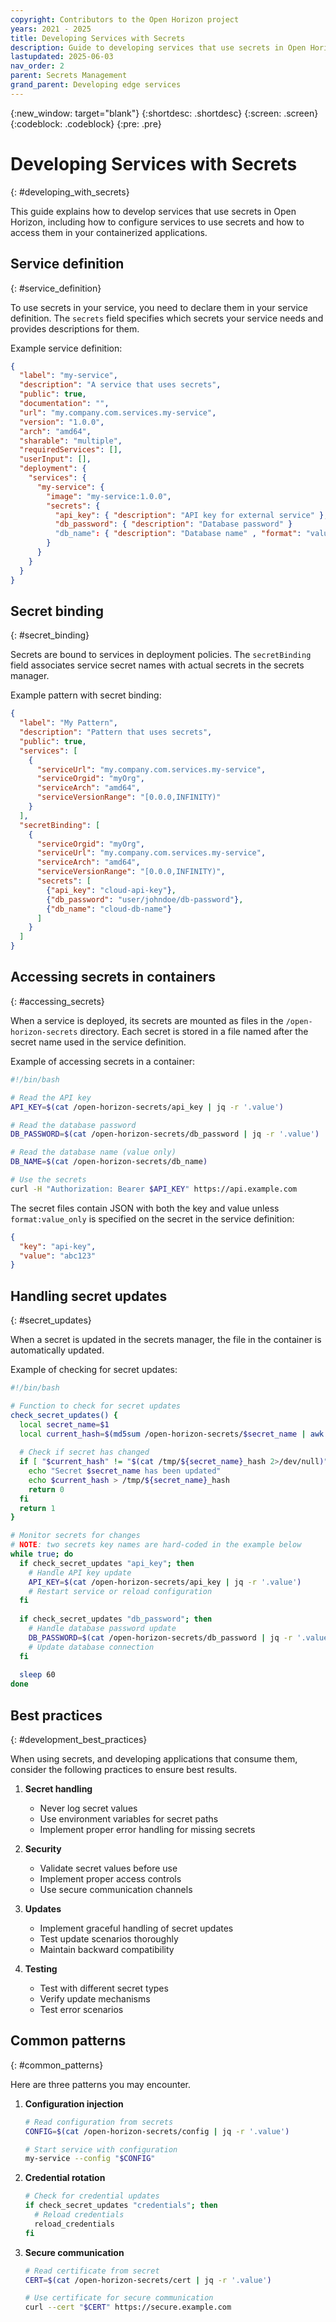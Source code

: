 ```yaml
---
copyright: Contributors to the Open Horizon project
years: 2021 - 2025
title: Developing Services with Secrets
description: Guide to developing services that use secrets in Open Horizon
lastupdated: 2025-06-03
nav_order: 2
parent: Secrets Management
grand_parent: Developing edge services
---
```


{:new_window: target="blank"}
{:shortdesc: .shortdesc}
{:screen: .screen}
{:codeblock: .codeblock}
{:pre: .pre}

# Developing Services with Secrets
{: #developing_with_secrets}

This guide explains how to develop services that use secrets in Open Horizon, including how to configure services to use secrets and how to access them in your containerized applications.

## Service definition
{: #service_definition}

To use secrets in your service, you need to declare them in your service definition. The `secrets` field specifies which secrets your service needs and provides descriptions for them.

Example service definition:
```json
{
  "label": "my-service",
  "description": "A service that uses secrets",
  "public": true,
  "documentation": "",
  "url": "my.company.com.services.my-service",
  "version": "1.0.0",
  "arch": "amd64",
  "sharable": "multiple",
  "requiredServices": [],
  "userInput": [],
  "deployment": {
    "services": {
      "my-service": {
        "image": "my-service:1.0.0",
        "secrets": {
          "api_key": { "description": "API key for external service" },
          "db_password": { "description": "Database password" }
          "db_name": { "description": "Database name" , "format": "value_only" }
        }
      }
    }
  }
}
```

## Secret binding
{: #secret_binding}

Secrets are bound to services in deployment policies. The `secretBinding` field associates service secret names with actual secrets in the secrets manager.

Example pattern with secret binding:
```json
{
  "label": "My Pattern",
  "description": "Pattern that uses secrets",
  "public": true,
  "services": [
    {
      "serviceUrl": "my.company.com.services.my-service",
      "serviceOrgid": "myOrg",
      "serviceArch": "amd64",
      "serviceVersionRange": "[0.0.0,INFINITY)"
    }
  ],
  "secretBinding": [
    {
      "serviceOrgid": "myOrg",
      "serviceUrl": "my.company.com.services.my-service",
      "serviceArch": "amd64",
      "serviceVersionRange": "[0.0.0,INFINITY)",
      "secrets": [
        {"api_key": "cloud-api-key"},
        {"db_password": "user/johndoe/db-password"},
        {"db_name": "cloud-db-name"}
      ]
    }
  ]
}
```

## Accessing secrets in containers
{: #accessing_secrets}

When a service is deployed, its secrets are mounted as files in the `/open-horizon-secrets` directory. Each secret is stored in a file named after the secret name used in the service definition.

Example of accessing secrets in a container:
```bash
#!/bin/bash

# Read the API key
API_KEY=$(cat /open-horizon-secrets/api_key | jq -r '.value')

# Read the database password
DB_PASSWORD=$(cat /open-horizon-secrets/db_password | jq -r '.value')

# Read the database name (value only)
DB_NAME=$(cat /open-horizon-secrets/db_name)

# Use the secrets
curl -H "Authorization: Bearer $API_KEY" https://api.example.com
```

The secret files contain JSON with both the key and value unless `format:value_only` is specified on the secret in the service definition:
```json
{
  "key": "api-key",
  "value": "abc123"
}
```

## Handling secret updates
{: #secret_updates}

When a secret is updated in the secrets manager, the file in the container is automatically updated. 

Example of checking for secret updates:
```bash
#!/bin/bash

# Function to check for secret updates
check_secret_updates() {
  local secret_name=$1
  local current_hash=$(md5sum /open-horizon-secrets/$secret_name | awk '{print $1}')
  
  # Check if secret has changed
  if [ "$current_hash" != "$(cat /tmp/${secret_name}_hash 2>/dev/null)" ]; then
    echo "Secret $secret_name has been updated"
    echo $current_hash > /tmp/${secret_name}_hash
    return 0
  fi
  return 1
}

# Monitor secrets for changes
# NOTE: two secrets key names are hard-coded in the example below
while true; do
  if check_secret_updates "api_key"; then
    # Handle API key update
    API_KEY=$(cat /open-horizon-secrets/api_key | jq -r '.value')
    # Restart service or reload configuration
  fi
  
  if check_secret_updates "db_password"; then
    # Handle database password update
    DB_PASSWORD=$(cat /open-horizon-secrets/db_password | jq -r '.value')
    # Update database connection
  fi
  
  sleep 60
done
```

## Best practices
{: #development_best_practices}

When using secrets, and developing applications that consume them, consider the following practices to ensure best results.

1. **Secret handling**
   - Never log secret values
   - Use environment variables for secret paths
   - Implement proper error handling for missing secrets

2. **Security**
   - Validate secret values before use
   - Implement proper access controls
   - Use secure communication channels

3. **Updates**
   - Implement graceful handling of secret updates
   - Test update scenarios thoroughly
   - Maintain backward compatibility

4. **Testing**
   - Test with different secret types
   - Verify update mechanisms
   - Test error scenarios

## Common patterns
{: #common_patterns}

Here are three patterns you may encounter.

1. **Configuration injection**
   ```bash
   # Read configuration from secrets
   CONFIG=$(cat /open-horizon-secrets/config | jq -r '.value')
   
   # Start service with configuration
   my-service --config "$CONFIG"
   ```

2. **Credential rotation**
   ```bash
   # Check for credential updates
   if check_secret_updates "credentials"; then
     # Reload credentials
     reload_credentials
   fi
   ```

3. **Secure communication**
   ```bash
   # Read certificate from secret
   CERT=$(cat /open-horizon-secrets/cert | jq -r '.value')
   
   # Use certificate for secure communication
   curl --cert "$CERT" https://secure.example.com
   ``` 
